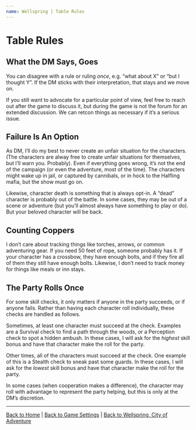 ```yaml
---
name: Wellspring | Table Rules
---
```


# Table Rules

## What the DM Says, Goes

You can disagree with a rule or ruling *once*, e.g. “what about X” or “but I thought Y”. If the DM sticks with their interpretation, that stays and we move on.

If you still want to advocate for a particular point of view, feel free to reach out after the game to discuss it, but during the game is not the forum for an extended discussion. We can retcon things as necessary if it’s a serious issue.

## Failure Is An Option

As DM, I’ll do my best to never create an unfair situation for the characters. (The characters are alway free to create unfair situations for themselves, but I’ll warn you. Probably). Even if everything goes wrong, it’s not the end of the campaign (or even the adventure, most of the time). The characters might wake up in jail, or captured by cannibals, or in hock to the Halfling mafia, but the show must go on.

Likewise, character death is something that is always opt-in. A “dead” character is probably out of the battle. In some cases, they may be out of a scene or adventure (but you’ll almost always have something to play or do). But your beloved character will be back.

## Counting Coppers

I don’t care about tracking things like torches, arrows, or common adventuring gear. If you need 50 feet of rope, someone probably has it. If your character has a crossbow, they have enough bolts, and if they fire all of them they still have enough bolts. Likewise, I don’t need to track money for things like meals or inn stays.

## The Party Rolls Once

For some skill checks, it only matters if anyone in the party succeeds, or if anyone fails. Rather than having each character roll individually, these checks are handled as follows.

Sometimes, at least one character must succeed at the check. Examples are a Survival check to find a path through the woods, or a Perception check to spot a hidden ambush. In these cases, I will ask for the *highest* skill bonus and have that character make the roll for the party.

Other times, all of the characters must succeed at the check. One example of this is a Stealth check to sneak past some guards. In these cases, I will ask for the *lowest* skill bonus and have that character make the roll for the party.

In some cases (when cooperation makes a difference), the character may roll with advantage to represent the party helping, but this is only at the DM’s discretion.

---

[Back to Home]({{site.baseurl}}/)
|
[Back to Game Settings]({{site.baseurl}}/settings)
|
[Back to Wellspring, City of Adventure]({{site.baseurl}}/settings/wellspring)
